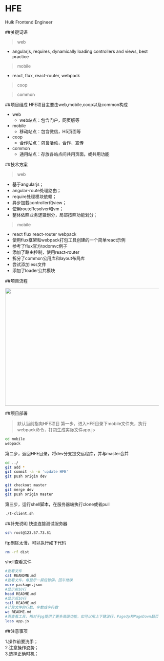 # HFE
Hulk Frontend Engineer

##关键词语
> web
- angularjs, requires, dynamically loading controllers and views, best practice  

> mobile
- react, flux, react-router, webpack  

> coop  

> common

##项目组成
HFE项目主要由web,mobile,coop以及common构成
- web
	- web站点：包含门户，网页版等
- mobile 
	- 移动站点：包含微信，H5页面等
- coop 
	- 合作站点：包含活动，合作，宣传
- common 
	- 通用站点：存放各站点间共用页面，或共用功能


##技术方案
> web
- 基于angularjs；
- angular-route处理路由；
- require处理模块依赖；
- 异步加载controller和view；
- 使用routeResolver和vm；
- 整体依照业务逻辑划分，局部按照功能划分；  

> mobile
- react flux react-router webpack
- 使用flux框架和webpack打包工具创建的一个简单react示例
- 参考了flux官方todomvc例子
- 添加了路由控制，使用react-router
- 拆分了common公用库和layout布局库
- 尝试添加less文件
- 添加了loader公共模块
	
		
##项目流程
<p align="center">
  <a href="http://www.askgreenstone.com/">
    <img height="385" width="560" src="http://transfer.green-stone.cn/webDeploymentFlow.jpg">
  </a>
</p>

##项目部署
> 默认当前指向HFE项目
第一步，进入HFE目录下mobile文件夹，执行webpack命令，打包生成实际文件app.js
```sh
cd mobile
webpack
```  
第二步，返回HFE目录，将dev分支提交远程库，并与master合并
```sh
cd ../
git add *  
git commit -a -m 'update HFE'  
git push origin dev    

git checkout master
git merge dev
git push origin master
``` 
第三步，运行shell脚本，在服务器端执行clone或者pull
```sh
./t-client.sh
```
##补充说明
快速连接测试服务器
```sh
ssh root@123.57.73.81 
```   
ftp删除太慢，可以执行如下代码
```sh
rm -rf dist
``` 
shell查看文件
```sh
#查看文件
cat REANDME.md
#查看文件，每显示一屏后暂停，回车继续
more package.json
#显示前10行
head README.md
#显示后10行
tail README.md
#计算文件的行数、字数或字符数
wc README.md
#页查看工具，相对于pg提供了更多高级功能，如可以用上下键滚行，PageUp和PageDown翻页等
less app.js
``` 

##注意事项
> 
1.操作前要洗手；  
2.注意操作姿势；  
3.选择正确时机；  






